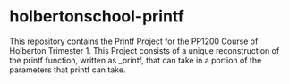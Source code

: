 # holbertonschool-printf
This repository contains the Printf Project for the PP1200 Course of Holberton Trimester 1. This Project consists of a unique reconstruction of the printf function, written as _printf, that can take in a portion of the parameters that printf can take. 
